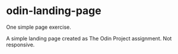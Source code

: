# odin-landing-page
One simple page exercise. 

A simple landing page created as The Odin Project assignment. Not responsive.

